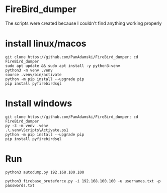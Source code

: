 # FireBird_dumper
The scripts were created because I couldn't find anything working properly


# install linux/macos
```
git clone https://github.com/PanAdamski/FireBird_dumper; cd FireBird_dumper
sudo apt update && sudo apt install -y python3-venv
python3 -m venv .venv
source .venv/bin/activate
python -m pip install --upgrade pip
pip install pyfirebirdsql
```

# Install windows
```
git clone https://github.com/PanAdamski/FireBird_dumper; cd FireBird_dumper
py -3 -m venv .venv
.\.venv\Scripts\Activate.ps1
python -m pip install --upgrade pip
pip install pyfirebirdsql
```

# Run
```
python3 autodump.py 192.168.100.100
```
```
python3 firebase_bruteforce.py -i 192.168.100.100 -u usernames.txt -p passwords.txt
```
